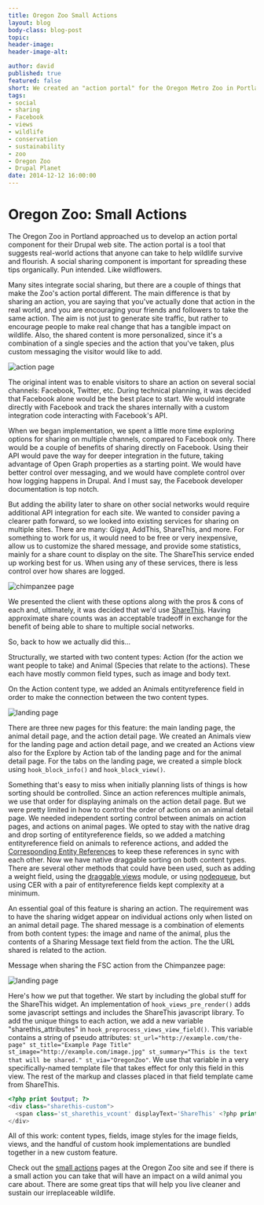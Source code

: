 ```yaml
---
title: Oregon Zoo Small Actions
layout: blog
body-class: blog-post
topic:
header-image:
header-image-alt:

author: david
published: true
featured: false
short: We created an "action portal" for the Oregon Metro Zoo in Portland. Here's how.
tags:
- social
- sharing
- Facebook
- views
- wildlife
- conservation
- sustainability
- zoo
- Oregon Zoo
- Drupal Planet
date: 2014-12-12 16:00:00
---
```


# Oregon Zoo: Small Actions

The Oregon Zoo in Portland approached us to develop an action portal component for their Drupal web site. The action portal is a tool that suggests real-world actions that anyone can take to help wildlife survive and flourish. A social sharing component is important for spreading these tips organically. Pun intended. Like wildflowers.

Many sites integrate social sharing, but there are a couple of things that make the Zoo's action portal different. The main difference is that by sharing an action, you are saying that you've actually done that action in the real world, and you are encouraging your friends and followers to take the same action. The aim is not just to generate site traffic, but rather to encourage people to make real change that has a tangible impact on wildlife. Also, the shared content is more personalized, since it's a combination of a single species and the action that you've taken, plus custom messaging the visitor would like to add.

![action page](/assets/images/blog/zoo-action-portal-action-page-fsc.png)

The original intent was to enable visitors to share an action on several social channels: Facebook, Twitter, etc. During technical planning, it was decided that Facebook alone would be the best place to start. We would integrate directly with Facebook and track the shares internally with a custom integration code interacting with Facebook's API.

When we began implementation, we spent a little more time exploring options for sharing on multiple channels, compared to Facebook only. There would be a couple of benefits of sharing directly on Facebook. Using their API would pave the way for deeper integration in the future, taking advantage of Open Graph properties as a starting point. We would have better control over messaging, and we would have complete control over how logging happens in Drupal. And I must say, the Facebook developer documentation is top notch.

But adding the ability later to share on other social networks would require additional API integration for each site. We wanted to consider paving a clearer path forward, so we looked into existing services for sharing on multiple sites. There are many: Gigya, AddThis, ShareThis, and more. For something to work for us, it would need to be free or very inexpensive, allow us to customize the shared message, and provide some statistics, mainly for a share count to display on the site. The ShareThis service ended up working best for us. When using any of these services, there is less control over how shares are logged.

![chimpanzee page](/assets/images/blog/zoo-action-portal-species-page-chimp.png)

We presented the client with these options along with the pros & cons of each and, ultimately, it was decided that we'd use [ShareThis](http://www.sharethis.com/). Having approximate share counts was an acceptable tradeoff in exchange for the benefit of being able to share to multiple social networks.

So, back to how we actually did this...

Structurally, we started with two content types: Action (for the action we want people to take) and Animal (Species that relate to the actions). These each have mostly common field types, such as image and body text.

On the Action content type, we added an Animals entityreference field in order to make the connection between the two content types.

![landing page](/assets/images/blog/zoo-action-portal-landing-page-species.png)

There are three new pages for this feature: the main landing page, the animal detail page, and the action detail page. We created an Animals view for the landing page and action detail page, and we created an Actions view also for the Explore by Action tab of the landing page and for the animal detail page. For the tabs on the landing page, we created a simple block using `hook_block_info()` and `hook_block_view()`.

Something that's easy to miss when initially planning lists of things is how sorting should be controlled. Since an action references multiple animals, we use that order for displaying animals on the action detail page. But we were pretty limited in how to control the order of actions on an animal detail page. We needed independent sorting control between animals on action pages, and actions on animal pages. We opted to stay with the native drag and drop sorting of entityreference fields, so we added a matching entityreference field on animals to reference actions, and added the [Corresponding Entity References](https://www.drupal.org/project/cer) to keep these references in sync with each other. Now we have native draggable sorting on both content types. There are several other methods that could have been used, such as adding a weight field, using the [draggable views](https://www.drupal.org/project/draggableviews) module, or using [nodequeue](https://www.drupal.org/project/nodequeue), but using CER with a pair of entityreference fields kept complexity at a minimum.

An essential goal of this feature is sharing an action. The requirement was to have the sharing widget appear on individual actions only when listed on an animal detail page. The shared message is a combination of elements from both content types: the image and name of the animal, plus the contents of a Sharing Message text field from the action. The the URL shared is related to the action.

Message when sharing the FSC action from the Chimpanzee page:

![landing page](/assets/images/blog/zoo-action-portal-share-chimp-fsc.png)

Here's how we put that together. We start by including the global stuff for the ShareThis widget. An implementation of `hook_views_pre_render()` adds some javascript settings and includes the ShareThis javascript library. To add the unique things to each action, we add a new variable "sharethis_attributes" in `hook_preprocess_views_view_field()`. This variable contains a string of pseudo attributes: `st_url="http://example.com/the-page" st_title="Example Page Title" st_image="http://example.com/image.jpg" st_summary="This is the text that will be shared." st_via="OregonZoo"`. We use that variable in a very specifically-named template file that takes effect for only this field in this view. The rest of the markup and classes placed in that field template came from ShareThis.

~~~php
<?php print $output; ?>
<div class="sharethis-custom">
  <span class='st_sharethis_vcount' displayText='ShareThis' <?php print $sharethis_attributes; ?>></span>
</div>
~~~

All of this work: content types, fields, image styles for the image fields, views, and the handful of custom hook implementations are bundled together in a new custom feature.

Check out the [small actions]( http://www.oregonzoo.org/conserve/small-actions) pages at the Oregon Zoo site and see if there is a small action you can take that will have an impact on a wild animal you care about. There are some great tips that will help you live cleaner and sustain our irreplaceable wildlife.
